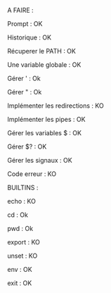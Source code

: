 A FAIRE :

Prompt : OK

Historique : OK

Récuperer le PATH : OK

Une variable globale : OK

Gérer ' : Ok

Gérer " : Ok

Implémenter les redirections : KO

Implémenter les pipes : OK

Gérer les variables $ : OK

Gérer $? : OK

Gérer les signaux : OK

Code erreur : KO


BUILTINS :

echo : KO

cd : Ok

pwd : Ok

export : KO

unset : KO

env : OK

exit : OK
